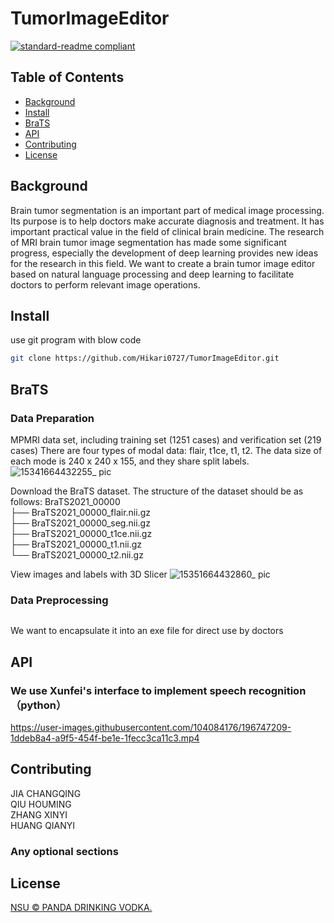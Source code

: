 # TumorImageEditor

[![standard-readme compliant](https://img.shields.io/badge/readme%20style-standard-brightgreen.svg?style=flat-square)](https://github.com/RichardLitt/standard-readme)

## Table of Contents

- [Background](#background)
- [Install](#install)
- [BraTS](#brats)
- [API](#api)
- [Contributing](#contributing)
- [License](#license)


## Background
Brain tumor segmentation is an important part of medical image processing. Its purpose is to help doctors make accurate diagnosis and treatment. It has important practical value in the field of clinical brain medicine. The research of MRI brain tumor image segmentation has made some significant progress, especially the development of deep learning provides new ideas for the research in this field. We want to create a brain tumor image editor based on natural language processing and deep learning to facilitate doctors to perform relevant image operations.
## Install

use git program with blow code

``` sh
git clone https://github.com/Hikari0727/TumorImageEditor.git
```


## BraTS  

### Data Preparation
MPMRI data set, including training set (1251 cases) and verification set (219 cases)
There are four types of modal data: flair, t1ce, t1, t2. The data size of each mode is 240 x 240 x 155, and they share split labels.
![15341664432255_ pic](https://user-images.githubusercontent.com/104084176/192958891-66f2c1b8-6617-4af8-a1d4-8ef62039b11b.jpg)

Download the BraTS dataset. The structure of the dataset should be as follows:
BraTS2021_00000   
├── BraTS2021_00000_flair.nii.gz  
├── BraTS2021_00000_seg.nii.gz   
├── BraTS2021_00000_t1ce.nii.gz  
├── BraTS2021_00000_t1.nii.gz  
└── BraTS2021_00000_t2.nii.gz  

View images and labels with 3D Slicer
![15351664432860_ pic](https://user-images.githubusercontent.com/104084176/192959008-2c52b316-86c6-4c03-8279-f78049214352.jpg)

### Data Preprocessing 

```
```
We want to encapsulate it into an exe file for direct use by doctors


## API
### We use Xunfei's interface to implement speech recognition（python）

https://user-images.githubusercontent.com/104084176/196747209-1ddeb8a4-a9f5-454f-be1e-1fecc3ca11c3.mp4





## Contributing

JIA CHANGQING<br>
QIU HOUMING <br>
ZHANG XINYI<br>
HUANG QIANYI

### Any optional sections

## License

[NSU © PANDA DRINKING VODKA.](../LICENSE)
